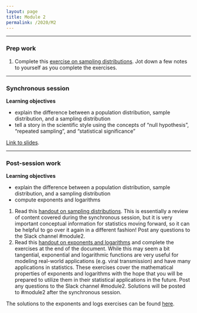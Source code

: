```yaml
---
layout: page
title: Module 2
permalink: /2020/M2
---
```


---
### Prep work
1. Complete this [exercise on sampling distributions](https://drive.google.com/file/d/1hxeD31y_btFspS1k-fBan7M6y4WK4TdA/view?usp=sharing). Jot down a few notes to yourself as you complete the exercises.

---
### Synchronous session
**Learning objectives**
- explain the difference between a population distribution, sample distribution, and a sampling distribution
- tell a story in the scientific style using the concepts of “null hypothesis”, “repeated sampling”, and “statistical significance”

[Link to slides](https://drive.google.com/file/d/1buufpQhcJKjITkdwVA4Cp-ziweABJh2i/view?usp=sharing).

---
### Post-session work
**Learning objectives**
- explain the difference between a population distribution, sample distribution, and a sampling distribution
- compute exponents and logarithms

1. Read this [handout on sampling distributions](https://drive.google.com/file/d/1V1Xzfx9w3n0cp8uwuQultOAGhPNpqt1C/view?usp=sharing). This is essentially a review of content covered during the synchronous session, but it is very important conceptual information for statistics moving forward, so it can be helpful to go over it again in a different fashion! Post any questions to the Slack channel #module2. 
2. Read this [handout on exponents and logarithms](https://drive.google.com/file/d/1exEMPATJOS4PIOpDBw-g2-EdCmvXhJxr/view?usp=sharing) and complete the exercises at the end of the document. While this may seem a bit tangential, exponential and logarithmic functions are very useful for modeling real-world applications (e.g. viral transmission) and have many applications in statistics. These exercises cover the mathematical properties of exponents and logarithms with the hope that you will be prepared to utilize them in their statistical applications in the future. Post any questions to the Slack channel #module2. Solutions will be posted to #module2 after the synchronous session.

The solutions to the exponents and logs exercises can be found [here](https://drive.google.com/file/d/1rSckmoJUR0l2KzyPuaUEq9uz0qs7glQM/view?usp=sharing).